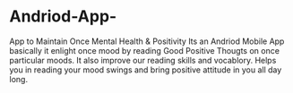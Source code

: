 # Andriod-App-
App to Maintain Once Mental Health &amp; Positivity
Its an Andriod Mobile App basically it enlight once mood by reading Good Positive Thougts on once particular moods.
It also improve our reading skills and vocablory.
Helps you in reading your mood swings and bring positive attitude in you all day long.
